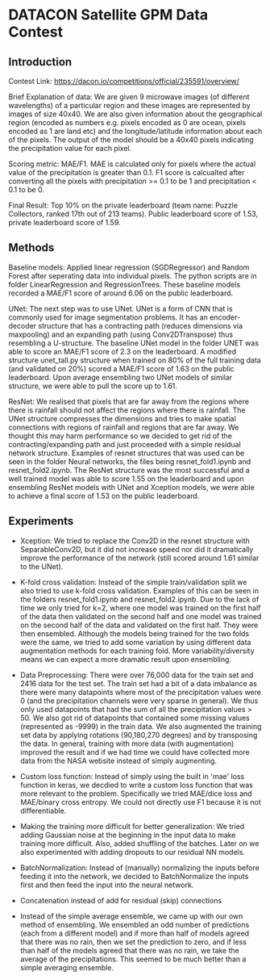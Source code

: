# DATACON Satellite GPM Data Contest 

## Introduction  
Contest Link: https://dacon.io/competitions/official/235591/overview/   

Brief Explanation of data: We are given 9 microwave images (of different wavelengths) of a particular region and these images are represented by images of size 40x40. We are also given information about the geographical region (encoded as numbers e.g. pixels encoded as 0 are ocean, pixels encoded as 1 are land etc) and the longitude/latitude information about each of the pixels. The output of the model should be a 40x40 pixels indicating the precipitation value for each pixel. 

Scoring metric: MAE/F1. MAE is calculated only for pixels where the actual value of the precipitation is greater than 0.1. F1 score is calcualted after converting all the pixels with precipitation >= 0.1 to be 1 and precipitation < 0.1 to be 0. 

Final Result: Top 10% on the private leaderboard (team name: Puzzle Collectors, ranked 17th out of 213 teams). Public leaderboard score of 1.53, private leaderboard score of 1.59.  

## Methods 
Baseline models: Applied linear regression (SGDRegressor) and Random Forest after seperating data into individual pixels. The python scripts are in folder LinearRegression and RegressionTrees. These baseline models recorded a MAE/F1 score of around 6.06 on the public leaderboard. 

UNet: The next step was to use UNet. UNet is a form of CNN that is commonly used for image segmentation problems. It has an encoder-decoder structure that has a contracting path (reduces dimensions via maxpooling) and an expanding path (using Conv2DTranspose) thus resembling a U-structure. The baseline UNet model in the folder UNET was able to score an MAE/F1 score of 2.3 on the leaderboard. A modified structure unet_tall.py structure when trained on 80% of the full training data (and validated on 20%) scored a MAE/F1 score of 1.63 on the public leaderboard. Upon average ensembling two UNet models of similar structure, we were able to pull the score up to 1.61. 

ResNet: We realised that pixels that are far away from the regions where there is rainfall should not affect the regions where there is rainfall. The UNet structure compresses the dimensions and tries to make spatial connections with regions of rainfall and regions that are far away. We thought this may harm performance so we decided to get rid of the contracting/expanding path and just proceeded with a simple residual network structure. Examples of resnet structures that was used can be seen in the folder Neural networks, the files being resnet_fold1.ipynb and resnet_fold2.ipynb. The ResNet structure was the most successful and a well trained model was able to score 1.55 on the leaderboard and upon ensembling ResNet models with UNet and Xception models, we were able to achieve a final score of 1.53 on the public leaderboard. 


## Experiments    
- Xception: We tried to replace the Conv2D in the resnet structure with SeparableConv2D, but it did not increase speed nor did it dramatically improve the performance of the network (still scored around 1.61 similar to the UNet). 

- K-fold cross validation: Instead of the simple train/validation split we also tried to use k-fold cross validation. Examples of this can be seen in the folders resnet_fold1.ipynb and resnet_fold2.ipynb. Due to the lack of time we only tried for k=2, where one model was trained on the first half of the data then validated on the second half and one model was trained on the second half of the data and validated on the first half. They were then ensembled. Although the models being trained for the two folds were the same, we tried to add some variation by using different data augmentation methods for each training fold. More variability/diversity means we can expect a more dramatic result upon ensembling.   

- Data Preprocessing: There were over 76,000 data for the train set and 2416 data for the test set. The train set had a bit of a data imbalance as there were many datapoints where most of the precipitation values were 0 (and the precipitation channels were very sparse in general). We thus only used datapoints that had the sum of all the precipitation values > 50. We also got rid of datapoints that contained some missing values (represented as -9999) in the train data. We also augmented the training set data by applying rotations (90,180,270 degrees) and by transposing the data. In general, training with more data (with augmentation) improved the result and if we had time we could have collected more data from the NASA website instead of simply augmenting. 

- Custom loss function: Instead of simply using the built in 'mae' loss function in keras, we decdied to write a custom loss function that was more relevant to the problem. Specifically we tried MAE/dice loss and MAE/binary cross entropy. We could not directly use F1 because it is not differentiable. 

- Making the training more difficult for better generalization: We tried adding Gaussian noise at the beginning in the input data to make training more difficult. Also, added shuffling of the batches. Later on we also experimented with adding dropouts to our residual NN models. 

- BatchNormalization: Instead of (manually) normalizing the inputs before feeding it into the network, we decided to BatchNormalize the inputs first and then feed the input into the neural network.  

- Concatenation instead of add for residual (skip) connections 

- Instead of the simple average ensemble, we came up with our own method of ensembling. We ensembled an odd number of predictions (each from a different model) and if more than half of models agreed that there was no rain, then we set the prediction to zero, and if less than half of the models agreed that there was no rain, we take the average of the precipitations. This seemed to be much better than a simple averaging ensemble. 
